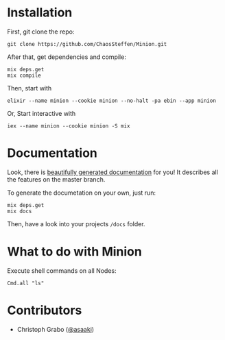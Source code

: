 # Installation

First, git clone the repo:
```
git clone https://github.com/ChaosSteffen/Minion.git
```

After that, get dependencies and compile:  
```
mix deps.get
mix compile
```

Then, start with  
```
elixir --name minion --cookie minion --no-halt -pa ebin --app minion
```

Or, Start interactive with  
```
iex --name minion --cookie minion -S mix
```

# Documentation

Look, there is [beautifully generated documentation](http://chaossteffen.github.io/Minion/docs/) for you! It describes all the features on the master branch.

To generate the documetation on your own, just run:  
```
mix deps.get
mix docs
```

Then, have a look into your projects `/docs` folder.

# What to do with Minion

Execute shell commands on all Nodes:  
```
Cmd.all "ls"
```

# Contributors

* Christoph Grabo ([@asaaki](https://github.com/asaaki))
